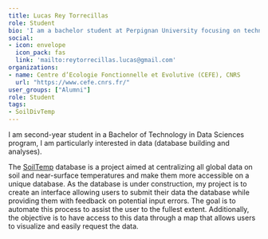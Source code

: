 ```yaml
---
title: Lucas Rey Torrecillas 
role: Student
bio: 'I am a bachelor student at Perpignan University focusing on technology in data sciences.'
social:
- icon: envelope
  icon_pack: fas
  link: 'mailto:reytorrecillas.lucas@gmail.com'
organizations:
- name: Centre d’Ecologie Fonctionnelle et Evolutive (CEFE), CNRS 
  url: "https://www.cefe.cnrs.fr/"
user_groups: ["Alumni"]
role: Student
tags: 
- SoilDivTemp
---
```


I am second-year student in a Bachelor of Technology in Data Sciences program, I am particularly interested in data (database building and analyses).

The [SoilTemp](https://www.soiltempproject.com/) database is a project aimed at centralizing all global data on soil and near-surface temperatures and make them more accessible on a unique database. As the database is under construction, my project is to create an interface allowing users to submit their data the database while providing them with feedback on potential input errors. The goal is to automate this process to assist the user to the fullest extent. Additionally, the objective is to have access to this data through a map that allows users to visualize and easily request the data.